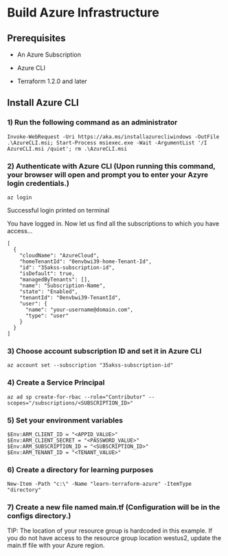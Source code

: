 # Build Azure Infrastructure

## Prerequisites

- An Azure Subscription

- Azure CLI

- Terraform 1.2.0 and later

## Install Azure CLI

### 1) Run the following command as an administrator

    Invoke-WebRequest -Uri https://aka.ms/installazurecliwindows -OutFile .\AzureCLI.msi; Start-Process msiexec.exe -Wait -ArgumentList '/I AzureCLI.msi /quiet'; rm .\AzureCLI.msi

### 2) Authenticate with Azure CLI (Upon running this command, your browser will open and prompt you to enter your Azyre login credentials.)

    az login

Successful login printed on terminal

You have logged in. Now let us find all the subscriptions to which you have access...

    [
      {
        "cloudName": "AzureCloud",
        "homeTenantId": "0envbwi39-home-Tenant-Id",
        "id": "35akss-subscription-id",
        "isDefault": true,
        "managedByTenants": [],
        "name": "Subscription-Name",
        "state": "Enabled",
        "tenantId": "0envbwi39-TenantId",
        "user": {
          "name": "your-username@domain.com",
          "type": "user"
        }
      }
    ]

### 3) Choose account subscription ID and set it in Azure CLI

    az account set --subscription "35akss-subscription-id"

### 4) Create a Service Principal

    az ad sp create-for-rbac --role="Contributor" --scopes="/subscriptions/<SUBSCRIPTION_ID>"

### 5) Set your environment variables

    $Env:ARM_CLIENT_ID = "<APPID_VALUE>"
    $Env:ARM_CLIENT_SECRET = "<PASSWORD_VALUE>"
    $Env:ARM_SUBSCRIPTION_ID = "<SUBSCRIPTION_ID>"
    $Env:ARM_TENANT_ID = "<TENANT_VALUE>"

### 6) Create a directory for learning purposes

    New-Item -Path "c:\" -Name "learn-terraform-azure" -ItemType "directory"

### 7) Create a new file named main.tf (Configuration will be in the configs directory.)

TIP: The location of your resource group is hardcoded in this example. If you do not have access to the resource group location westus2, update the main.tf file with your Azure region.
